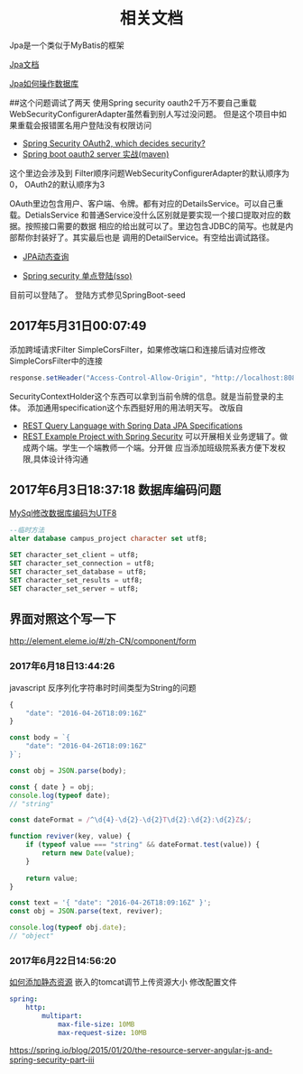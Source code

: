 # <center>相关文档</center>

Jpa是一个类似于MyBatis的框架

[Jpa文档](https://docs.spring.io/spring-data/jpa/docs/current/reference/html/)

[Jpa如何操作数据库](https://www.ibm.com/developerworks/cn/opensource/os-cn-spring-jpa/)

##这个问题调试了两天
使用Spring security oauth2千万不要自己重载WebSecurityConfigurerAdapter虽然看到别人写过没问题。
但是这个项目中如果重载会报错匿名用户登陆没有权限访问


- [Spring Security OAuth2, which decides security?](https://stackoverflow.com/questions/28537181/spring-security-oauth2-which-decides-security)
- [Spring boot oauth2 server 实战(maven)](http://www.jianshu.com/p/dd1b0983594c)

这个里边会涉及到 Filter顺序问题WebSecurityConfigurerAdapter的默认顺序为0，
OAuth2的默认顺序为3

OAuth里边包含用户、客户端、令牌。都有对应的DetailsService。可以自己重载。DetialsService
和普通Service没什么区别就是要实现一个接口提取对应的数据。按照接口需要的数据
相应的给出就可以了。里边包含JDBC的简写。也就是内部帮你封装好了。其实最后也是
调用的DetailService。有空给出调试路径。


- [JPA动态查询](http://blog.csdn.net/anxpp/article/details/51996472)

- [Spring security 单点登陆(sso)](https://spring.io/blog/2015/02/03/sso-with-oauth2-angular-js-and-spring-security-part-v)


目前可以登陆了。
登陆方式参见SpringBoot-seed


## 2017年5月31日00:07:49
添加跨域请求Filter
SimpleCorsFilter，如果修改端口和连接后请对应修改SimpleCorsFilter中的连接
``` java
response.setHeader("Access-Control-Allow-Origin", "http://localhost:8081");
```
SecurityContextHolder这个东西可以拿到当前令牌的信息。就是当前登录的主体。
添加通用specification这个东西挺好用的用法明天写。
改版自
- [REST Query Language with Spring Data JPA Specifications](http://www.baeldung.com/rest-api-search-language-spring-data-specifications)
- [REST Example Project with Spring Security](https://github.com/eugenp/tutorials/tree/master/spring-security-rest-full)
可以开展相关业务逻辑了。做成两个端。学生一个端教师一个端。分开做
应当添加班级院系表方便下发权限,具体设计待沟通


## 2017年6月3日18:37:18 数据库编码问题
[MySql修改数据库编码为UTF8](http://blog.csdn.net/qiyuexuelang/article/details/9049985)
```sql
--临时方法
alter database campus_project character set utf8;

SET character_set_client = utf8;  
SET character_set_connection = utf8;  
SET character_set_database = utf8;  
SET character_set_results = utf8;  
SET character_set_server = utf8;  
```

## 界面对照这个写一下
http://element.eleme.io/#/zh-CN/component/form

### 2017年6月18日13:44:26
javascript 反序列化字符串时时间类型为String的问题
```javascript
{
    "date": "2016-04-26T18:09:16Z"
}

const body = `{
    "date": "2016-04-26T18:09:16Z"
}`;

const obj = JSON.parse(body);

const { date } = obj;
console.log(typeof date);
// "string"

const dateFormat = /^\d{4}-\d{2}-\d{2}T\d{2}:\d{2}:\d{2}Z$/;

function reviver(key, value) {
    if (typeof value === "string" && dateFormat.test(value)) {
        return new Date(value);
    }
    
    return value;
}

const text = '{ "date": "2016-04-26T18:09:16Z" }';
const obj = JSON.parse(text, reviver);

console.log(typeof obj.date);
// "object"
```

### 2017年6月22日14:56:20
[如何添加静态资源](http://www.baeldung.com/spring-mvc-static-resources)
嵌入的tomcat调节上传资源大小
修改配置文件
```yml
spring:
	http:
		multipart:
            max-file-size: 10MB
            max-request-size: 10MB
```



https://spring.io/blog/2015/01/20/the-resource-server-angular-js-and-spring-security-part-iii